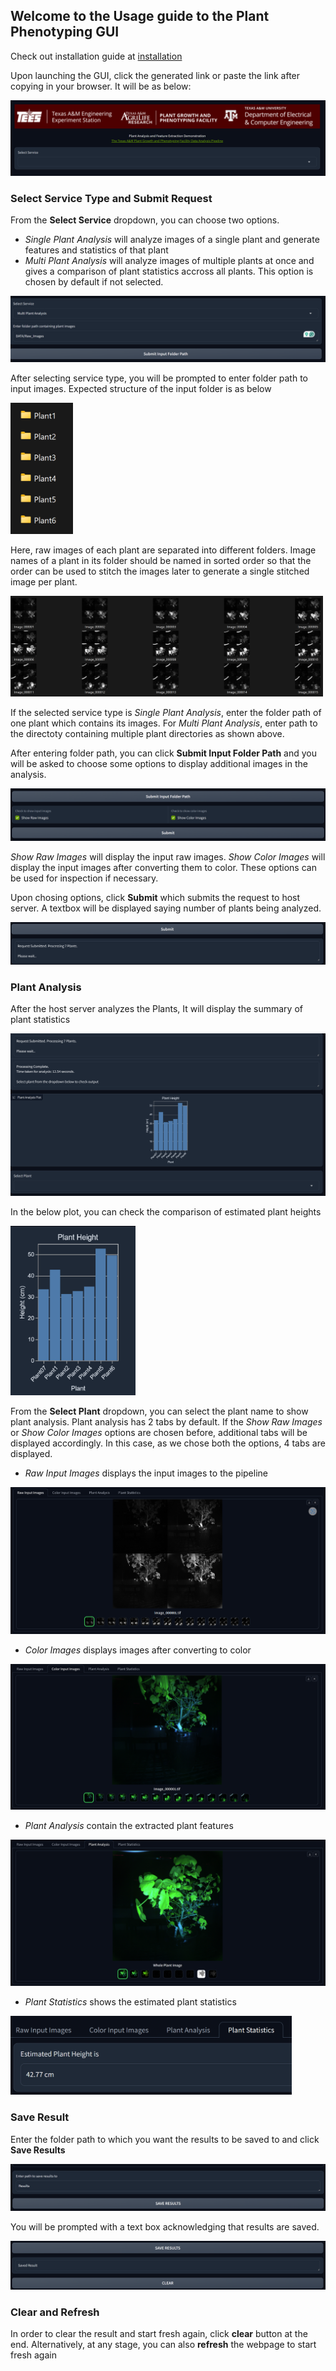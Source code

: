 ## Welcome to the Usage guide to the Plant Phenotyping GUI

Check out installation guide at [installation](installation.md)

Upon launching the GUI, click the generated link or paste the link after copying in your browser. It will be as below:

![fresh](./images/fresh.png)


### Select Service Type and Submit Request

From the **Select Service** dropdown, you can choose two options.

* *Single Plant Analysis* will analyze images of a single plant and generate features and statistics of that plant
* *Multi Plant Analysis* will analyze images of multiple plants at once and gives a comparison of plant statistics accross all plants. This option is chosen by default if not selected.

![submit input path](./images/submit_input_path.png)

After selecting service type, you will be prompted to enter folder path to input images. Expected structure of the input folder is as below

<img src="./images/plants_folder.png" alt="drawing" width="100"/>

Here, raw images of each plant are separated into different folders. Image names of a plant in its folder should be named in sorted order so that the order can be used to stitch the images later to generate a single stitched image per plant.

<img src="./images/plant_folder.png" alt="drawing" width="500"/>

If the selected service type is *Single Plant Analysis*, enter the folder path of one plant which contains its images. For *Multi Plant Analysis*, enter path to the directoty containing multiple plant directories as shown above.

After entering folder path, you can click **Submit Input Folder Path** and you will be asked to choose some options to display additional images in the analysis.

![image](./images/output_options.png)

*Show Raw Images* will display the input raw images. *Show Color Images* will display the input images after converting them to color. These options can be used for inspection if necessary.

Upon chosing options, click **Submit** which submits the request to host server. A textbox will be displayed saying number of plants being analyzed.

![image](./images/submit_request.png)


### Plant Analysis

After the host server analyzes the Plants, It will display the summary of plant statistics

![image](./images/request_processed.png)

In the below plot, you can check the comparison of estimated plant heights

<img src="./images/statistics_plot.png" alt="drawing" width="200"/>

From the **Select Plant** dropdown, you can select the plant name to show plant analysis. Plant analysis has 2 tabs by default. If the *Show Raw Images* or *Show Color Images* options are chosen before, additional tabs will be displayed accordingly. In this case, as we chose both the options, 4 tabs are displayed.

* *Raw Input Images* displays the input images to the pipeline

![image](./images/input_images_tab.png)

* *Color Images* displays images after converting to color

![image](./images/color_images_tab.png)

* *Plant Analysis* contain the extracted plant features

![image](./images/plant_analysis_tab.png)

* *Plant Statistics* shows the estimated plant statistics

<img src="./images/plant_statistics_tab.png" alt="drawing" width="450"/>


### Save Result

Enter the folder path to which you want the results to be saved to and click **Save Results**

![image](./images/enter_save_path.png)

You will be prompted with a text box acknowledging that results are saved.

![image](./images/result_saved.png)


### Clear and Refresh

In order to clear the result and start fresh again, click **clear** button at the end. Alternatively, at any stage, you can also **refresh** the webpage to start fresh again
